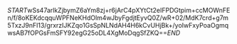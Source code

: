 $START$wSs47arlkZjbymZ6aYm8zj+r6jArC4pXYtCt2eIFPDGtpim+ccMOWnFEn/f/8oKEKdcqquWPFNeKHdOlm4wJbyFgdjtEyvQ0Z/wR+02/MdK7crd+g7m5TxzJ9nFl13/grxrzIJKZqo1GsSpNLNdAH4H6kCvUHjBk+/yoIwFxyPoaOgmqwsAB7fOPGsFmSFY92egG25oDL4XgMoDqgSfZKQ==$END$